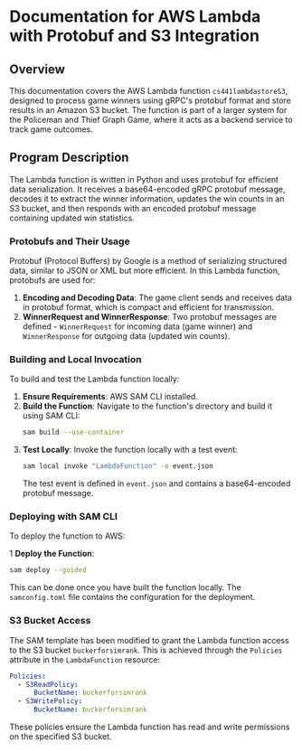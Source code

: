 # Documentation for AWS Lambda with Protobuf and S3 Integration

## Overview

This documentation covers the AWS Lambda function `cs441lambdastoreS3`, designed to process game winners using gRPC's protobuf format and store results in an Amazon S3 bucket. The function is part of a larger system for the Policeman and Thief Graph Game, where it acts as a backend service to track game outcomes.

## Program Description

The Lambda function is written in Python and uses protobuf for efficient data serialization. It receives a base64-encoded gRPC protobuf message, decodes it to extract the winner information, updates the win counts in an S3 bucket, and then responds with an encoded protobuf message containing updated win statistics.

### Protobufs and Their Usage

Protobuf (Protocol Buffers) by Google is a method of serializing structured data, similar to JSON or XML but more efficient. In this Lambda function, protobufs are used for:

1. **Encoding and Decoding Data**: The game client sends and receives data in protobuf format, which is compact and efficient for transmission.
2. **WinnerRequest and WinnerResponse**: Two protobuf messages are defined - `WinnerRequest` for incoming data (game winner) and `WinnerResponse` for outgoing data (updated win counts).

### Building and Local Invocation

To build and test the Lambda function locally:

1. **Ensure Requirements**: AWS SAM CLI installed.
2. **Build the Function**: Navigate to the function's directory and build it using SAM CLI:
   ```bash
   sam build --use-container
   ```
3. **Test Locally**: Invoke the function locally with a test event:
   ```bash
   sam local invoke "LambdaFunction" -e event.json
   ```
    The test event is defined in `event.json` and contains a base64-encoded protobuf message.

### Deploying with SAM CLI

To deploy the function to AWS:

1 **Deploy the Function**:
   ```bash
   sam deploy --guided
   ```
   This can be done once you have built the function locally. The `samconfig.toml` file contains the configuration for the deployment.

### S3 Bucket Access

The SAM template has been modified to grant the Lambda function access to the S3 bucket `buckerforsimrank`. This is achieved through the `Policies` attribute in the `LambdaFunction` resource:

```yaml
Policies:
  - S3ReadPolicy:
      BucketName: buckerforsimrank
  - S3WritePolicy:
      BucketName: buckerforsimrank
```

These policies ensure the Lambda function has read and write permissions on the specified S3 bucket.
